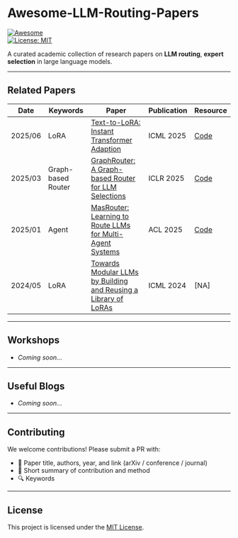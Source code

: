 # Awesome-LLM-Routing-Papers

[![Awesome](https://awesome.re/badge.svg)](https://awesome.re)  
[![License: MIT](https://img.shields.io/badge/License-MIT-green.svg)](LICENSE)

A curated academic collection of research papers on **LLM routing**, **expert selection** in large language models.

---


## Related Papers

| Date     | Keywords     | Paper                                                                 | Publication | Resource |
|----------|-------------|----------------------------------------------------------------------|-------------|----------|
| 2025/06  | LoRA | [Text-to-LoRA: Instant Transformer Adaption](https://arxiv.org/pdf/2506.06105) | ICML 2025   | [Code](https://github.com/SakanaAI/text-to-lora) |
| 2025/03  | Graph-based Router | [GraphRouter: A Graph-based Router for LLM Selections](https://arxiv.org/pdf/2410.03834) | ICLR 2025   | [Code](https://github.com/ulab-uiuc/GraphRouter) |
| 2025/01  | Agent | [MasRouter: Learning to Route LLMs for Multi-Agent Systems](https://arxiv.org/abs/2501.00000) | ACL 2025   | [Code](https://github.com/yanweiyue/masrouter/tree/main) |
| 2024/05  | LoRA | [Towards Modular LLMs by Building and Reusing a Library of LoRAs](https://arxiv.org/abs/2501.00000) | ICML 2024   | [NA] |



---

## Workshops

- *Coming soon...*

---

## Useful Blogs

- *Coming soon...*

---

## Contributing

We welcome contributions! Please submit a PR with:

- 📄 Paper title, authors, year, and link (arXiv / conference / journal)  
- 📝 Short summary of contribution and method  
- 🔍 Keywords  

---

## License

This project is licensed under the [MIT License](LICENSE).
